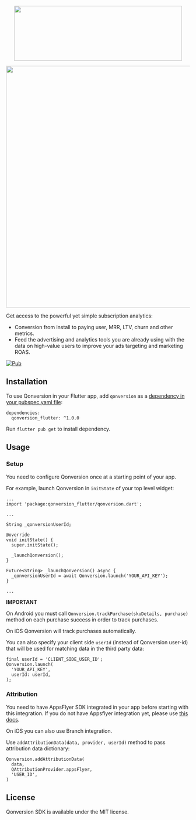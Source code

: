 <p align="center">
 <a href="https://qonversion.io" target="_blank"><img width="460" height="150" src="https://qonversion.io/img/q_brand.svg"></a>
</p>

<p align="center">
     <a href="https://qonversion.io"><img width="660" src="https://qonversion.io/img/illustrations/charts.svg"></a></p>

Get access to the powerful yet simple subscription analytics:
* Conversion from install to paying user, MRR, LTV, churn and other metrics.
* Feed the advertising and analytics tools you are already using with the data on high-value users to improve your ads targeting and marketing ROAS.

[![Pub](https://img.shields.io/pub/v/qonversion_flutter.svg)](https://pub.dev/packages/qonversion_flutter)

## Installation
To use Qonversion in your Flutter app, add `qonversion` as a [dependency in your pubspec.yaml file](https://flutter.io/platform-plugins/): 

```
dependencies:
  qonversion_flutter: ^1.0.0
```

Run `flutter pub get` to install dependency.

## Usage 

### Setup

You need to configure Qonversion once at a starting point of your app. 

For example, launch Qonversion in `initState` of your top level widget: 

```
...
import 'package:qonversion_flutter/qonversion.dart';

...

String _qonversionUserId;

@override
void initState() {
  super.initState();
  
  _launchQonversion();
}

Future<String> _launchQonversion() async {
  _qonversionUserId = await Qonversion.launch('YOUR_API_KEY');
}

...
```

**IMPORTANT**

On Android you must call `Qonversion.trackPurchase(skuDetails, purchase)` method on each purchase success in order to track purchases.

On iOS Qonversion will track purchases automatically.

You can also specify your client side `userId` (instead of Qonversion user-id) that will be used for matching data in the third party data:

```
final userId = 'CLIENT_SIDE_USER_ID';
Qonversion.launch(
  'YOUR_API_KEY',
  userId: userId,
);
```

### Attribution
You need to have AppsFlyer SDK integrated in your app before starting with this integration. If you do not have Appsflyer integration yet, please use [this docs](https://pub.dev/packages/appsflyer_sdk#-readme-tab-). 

On iOS you can also use Branch integration. 

Use `addAttributionData(data, provider, userId)` method to pass attribution data dictionary: 
```
Qonversion.addAttributionData(
  data, 
  QAttributionProvider.appsFlyer,
  'USER_ID',
)
```

## License

Qonversion SDK is available under the MIT license.
